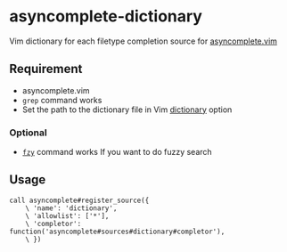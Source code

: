 # asyncomplete-dictionary

Vim dictionary for each filetype completion source for [asyncomplete.vim](https://github.com/prabirshrestha/asyncomplete.vim)

## Requirement

- asyncomplete.vim
- `grep` command works
- Set the path to the dictionary file in Vim [dictionary](http://vimdoc.sourceforge.net/htmldoc/options.html#'dictionary') option

### Optional

- [`fzy`](https://github.com/jhawthorn/fzy) command works If you want to do fuzzy search

## Usage

```vim
call asyncomplete#register_source({
    \ 'name': 'dictionary',
    \ 'allowlist': ['*'],
    \ 'completor': function('asyncomplete#sources#dictionary#completor'),
    \ })
```
